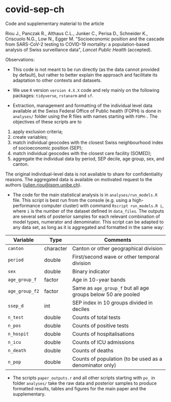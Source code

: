 # covid-sep-ch

Code and supplementary material to the article 

Riou J., Panczak R., Althaus C.L., Junker C., Perisa D., Schneider K., Criscuolo N.G., Low N., Egger M. "Socioeconomic position and the cascade from SARS-CoV-2 testing to COVID-19 mortality: a population-based analysis of Swiss surveillance data", *Lancet Public Health* (accepted).

Observations:

* This code is not meant to be run directly (as the data cannot provided by default), but rather to better explain the approach and facilitate its adaptation to other contexts and datasets.

* We use `R` version `version 4.X.X` code and rely mainly on the following packages: `tidyverse`, `rstanarm` and `sf`.

* Extraction, management and formatting of the individual level data available at the Swiss Federal Office of Public health (FOPH) is done in `analyses/` folder using the R files with names starting with `FOPH-`. The objectives of these scripts are to 
1) apply exclusion criteria; 
2) create variables;
3) match individual geocodes with the closest Swiss neighbourhood index of socioeconomic position (SEP); 
4) match individual geocodes with the closest care facility (SOMED); 
5) aggregate the individual data by period, SEP decile, age group, sex, and canton.  

The original individual-level data is not available to share for confidentiality reasons.
The aggregated data is available on motivated request to the authors (julien.riou@ispm.unibe.ch). 

* The code for the main statistical analysis is in `analyses/run_models.R` file. This script is best run from  the console (e.g. using a high-performance computer cluster) with command `Rscript run_models.R i`, where `i` is the number of the dataset defined in `data_files`. The outputs are several sets of posterior samples for each relevant combination of model types, numerator and denominator. This script can be adapted to any data set, as long as it is aggregated and formatted in the same way:	

| Variable | Type | Comments |
| -------- | ---- | -------- |
| `canton`  | character | Canton or other geographical division |
| `period`  | double | First/second wave or other temporal division |
| `sex`  | double | Binary indicator 
| `age_group_f`  | factor | Age in 10-year bands |
| `age_group_f2`  | factor | Same as `age_group_f` but all age groups below 50 are pooled |
| `ssep_d`  | int | SEP index in 10 groups divided in deciles |
| `n_test`  | double | Counts of total tests |
| `n_pos`  | double | Counts of positive tests |
| `n_hospit`  | double | Counts of hospitalisations |
| `n_icu`  | double | Counts of ICU admissions |
| `n_death`  | double | Counts of deaths |
| `n_pop`  | double | Counts of population (to be used as a denominator only) |


* The scripts `paper_outputs.r` and all other scripts starting with `po_` in folder `analyses/` take the raw data and posterior samples to produce formatted results, tables and figures for the main paper and the supplementary.